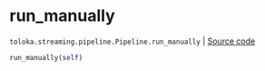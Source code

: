 # run_manually
`toloka.streaming.pipeline.Pipeline.run_manually` | [Source code](https://github.com/Toloka/toloka-kit/blob/v1.1.1/src/streaming/pipeline.py#L282)

```python
run_manually(self)
```

